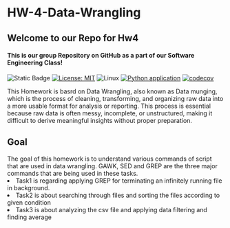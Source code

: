 # HW-4-Data-Wrangling
<h2>Welcome to our Repo for Hw4</h2>

<h4>This is our group Repository on GitHub as a part of our Software Engineering Class!</h4>

![Static Badge](https://img.shields.io/badge/python-3.13-blue) [![License: MIT](https://img.shields.io/badge/License-MIT-yellow.svg)](https://opensource.org/licenses/MIT) ![Linux](https://img.shields.io/badge/Linux-FCC624?style=for-the-badge&logo=linux&logoColor=black) [![Python application](https://github.com/SE24-Group-43/HW-4-Data-Wrangling/actions/workflows/python-app.yml/badge.svg)](https://github.com/SE24-Group-43/HW-4-Data-Wrangling/actions/workflows/python-app.yml) [![codecov](https://codecov.io/gh/SE24-Group-43/HW-4-Data-Wrangling/graph/badge.svg?token=T9WGZA1ZR5)](https://codecov.io/gh/SE24-Group-43/HW-4-Data-Wrangling)

This Homework is basrd on Data Wrangling, also known as Data munging, which is the process of cleaning, transforming, and organizing raw data into a more usable format for analysis or reporting. This process is essential because raw data is often messy, incomplete, or unstructured, making it difficult to derive meaningful insights without proper preparation.

<h2>Goal</h2>
The goal of this homework is to understand various commands of script that are used in data wrangling. GAWK, SED and GREP are the three major commands that are being used in these tasks.
<li>
    Task1 is regarding applying GREP for terminating an infinitely running file in background.
</li>
<li>
    Task2 is about searching through files and sorting the files according to given condition
</li>
<li>
    Task3 is about analyzing the csv file and applying data filtering and finding average
</li>
